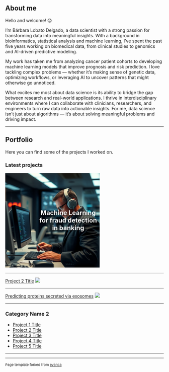 ## About me
Hello and welcome! 😊 

I’m Bárbara Lobato Delgado, a data scientist with a strong passion for transforming data into meaningful insights. With a background in bioinformatics, statistical analysis and machine learning, I’ve spent the past five years working on biomedical data, from clinical studies to genomics and AI-driven predictive modeling.

My work has taken me from analyzing cancer patient cohorts to developing machine learning models that improve prognosis and risk prediction. I love tackling complex problems — whether it’s making sense of genetic data, optimizing workflows, or leveraging AI to uncover patterns that might otherwise go unnoticed.

What excites me most about data science is its ability to bridge the gap between research and real-world applications. I thrive in interdisciplinary environments where I can collaborate with clinicians, researchers, and engineers to turn raw data into actionable insights. For me, data science isn’t just about algorithms — it’s about solving meaningful problems and driving impact.

---

## Portfolio
Here you can find some of the projects I worked on. 

### Latest projects 

<!-- First project: ML in fraud detection -->
<p>
  <a href="/sample_page.html" style="text-decoration: none;">
    <div style="position: relative; display: inline-block; text-align: center;">
      <img src="images/fraud_detection_worker.jpeg?raw=true" 
           alt="Machine Learning for fraud detection in banking" 
           style="width: 75%; max-width: 400px; display: block;">
      <div style="position: absolute; top: 50%; left: 50%; transform: translate(-50%, -50%); text-align: center; color: white; font-size: 20px; font-weight: bold; text-shadow: 2px 2px 4px rgba(0, 0, 0, 0.7); transition: transform 0.3s ease;" 
           onmouseover="this.style.transform='translate(-50%, -50%) scale(1.1)'" 
           onmouseout="this.style.transform='translate(-50%, -50%)'">
        Machine Learning for fraud detection in banking
      </div>
    </div>
  </a>
</p>

---
[Project 2 Title](/pdf/sample_presentation.pdf)
<img src="images/dummy_thumbnail.jpg?raw=true"/>

---
[Predicting proteins secreted via exosomes](http://example.com/)
<img src="images/dummy_thumbnail.jpg?raw=true"/>

---

### Category Name 2

- [Project 1 Title](http://example.com/)
- [Project 2 Title](http://example.com/)
- [Project 3 Title](http://example.com/)
- [Project 4 Title](http://example.com/)
- [Project 5 Title](http://example.com/)

---




---
<p style="font-size:11px">Page template forked from <a href="https://github.com/evanca/quick-portfolio">evanca</a></p>
<!-- Remove above link if you don't want to attibute -->
